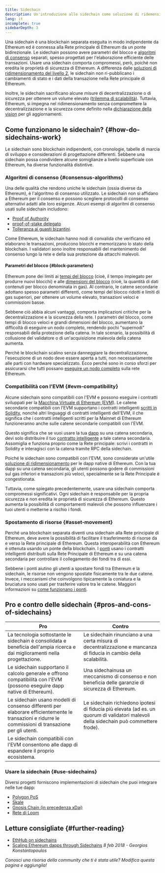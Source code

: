 ```yaml
---
title: Sidechain
description: Un'introduzione alle sidechain come soluzione di ridemensionamento attualmente utilizzato dalla community di Ethereum.
lang: it
incomplete: true
sidebarDepth: 3
---
```


Una sidechain è una blockchain separata eseguita in modo indipendente da Ethereum ed è connessa alla Rete principale di Ethereum da un ponte bidirezionale. Le sidechain possono avere parametri del blocco e [algoritmi di consenso](/developers/docs/consensus-mechanisms/) separati, spesso progettati per l'elaborazione efficiente delle transazioni. Usare una sidechain comporta compromessi, però, poiché non eredita le proprietà di sicurezza di Ethereum. A differenza dalle [soluzioni di ridimensionamento del livello 2](/layer-2/), le sidechain non ri-pubblicano i cambiamenti di stato e i dati della transazione nella Rete principale di Ethereum.

Inoltre, le sidechain sacrificano alcune misure di decentralizzazione o di sicurezza per ottenere un volume elevato ([trilemma di scalabilità](https://vitalik.ca/general/2021/05/23/scaling.html)). Tuttavia, Ethereum, si impegna nel ridimensionamento senza compromettere la decentralizzazione e la sicurezza come definito nella [dichiarazione della vision](/upgrades/vision/) per gli aggiornamenti.

## Come funzionano le sidechain? {#how-do-sidechains-work}

Le sidechain sono blockchain indipendenti, con cronologie, tabelle di marcia di sviluppo e considerazioni di progettazione differenti. Sebbene una sidechain possa condividere alcune somiglianze a livello superficiale con Ethereum, ha diverse funzionalità distintive.

### Algoritmi di consenso {#consensus-algorithms}

Una delle qualità che rendono uniche le sidechain (ossia diverse da Ethereum), è l'algoritmo di consenso utilizzato. Le sidechain non si affidano a Ethereum per il consenso e possono scegliere protocolli di consenso alternativi adatti alle loro esigenze. Alcuni esempi di algoritmi di consenso usati sulle sidechain includono:

- [Proof of Authority](https://wikipedia.org/wiki/Proof_of_authority)
- [proof-of-stake delegato](https://en.bitcoinwiki.org/wiki/DPoS)
- [Tolleranza ai guasti bizantini](https://decrypt.co/resources/byzantine-fault-tolerance-what-is-it-explained).

Come Ethereum, le sidechain hanno nodi di convalida che verificano ed elaborano le transazioni, producono blocchi e memorizzano lo stato della blockchain. I validatori sono inoltre responsabili del mantenimento del consenso lungo la rete e della sua protezione da attacchi malevoli.

#### Parametri del blocco {#block-parameters}

Ethereum pone dei limiti ai [tempi del blocco](/developers/docs/blocks/#block-time) (cioè, il tempo impiegato per produrre nuovi blocchi) e alle [dimensioni del blocco](/developers/docs/blocks/#block-size) (cioè, la quantità di dati contenuti per blocco denominata in gas). Al contrario, le catene secondarie adottano spesso parametri differenti, come tempi del blocco ridotti e limiti di gas superiori, per ottenere un volume elevato, transazioni veloci e commissioni basse.

Sebbene ciò abbia alcuni vantaggi, comporta implicazioni critiche per la decentralizzazione e la sicurezza della rete. I parametri del blocco, come tempi di blocco veloci e grandi dimensioni del blocco, aumentano la difficoltà di eseguire un nodo completo, rendendo pochi "supernodi" responsabili della protezione della catena. In tale scenario, la possibilità di collusione del validatore o di un'acquisizione malevola della catena aumenta.

Perché le blockchain scalino senza danneggiare la decentralizzazione, l'esecuzione di un nodo deve essere aperta a tutti, non necessariamente alle parti con hardware specializzato. Ecco perché sono in corso sforzi per assicurarsi che tutti possano [eseguire un nodo completo](/developers/docs/nodes-and-clients/#why-should-i-run-an-ethereum-node) sulla rete Ethereum.

### Compatibilità con l'EVM {#evm-compatibility}

Alcune sidechain sono compatibili con l'EVM e possono eseguire i contratti sviluppati per la [Macchina Virtuale di Ethereum (EVM)](/developers/docs/evm/). Le catene secondarie compatibili con l'EVM supportano i contratti intelligenti [scritti in Solidity](/developers/docs/smart-contracts/languages/), nonché altri linguaggi di contratti intelligenti dell'EVM, il che significa che i contratti intelligenti scritti per la Mainnet di Ethereum funzioneranno anche sulle catene secondarie compatibili con l'EVM.

Questo significa che se vuoi usare la tua [dapp](/developers/docs/dapps/) su una catena secondaria, devi solo distribuire il tuo [contratto intelligente](/developers/docs/smart-contracts/) a tale catena secondaria. Assomiglia e funziona proprio come la Rete principale: scrivi i contratti in Solidity e interagisci con la catena tramite RPC della sidechain.

Poiché le sidechain sono compatibili con l'EVM, sono considerate un'utile [soluzione di ridimensionamento](/developers/docs/scaling/) per le dapp native di Ethereum. Con la tua dapp su una catena secondaria, gli utenti possono godere di commissioni sul gas inferiori e transazioni più veloci, specialmente se la Rete Principale è congestionata.

Tuttavia, come spiegato precedentemente, usare una sidechain comporta compromessi significativi. Ogni sidechain è responsabile per la propria sicurezza e non eredita le proprietà di sicurezza di Ethereum. Questo aumenta la possibilità di comportamenti malevoli che possono influenzare i tuoi utenti o metterne a rischio i fondi.

### Spostamento di risorse {#asset-movement}

Perché una blockchain separata diventi una sidechain alla Rete principale di Ethereum, deve avere la possibilità di facilitare il trasferimento di risorse da e verso la Rete principale di Ethereum. Questa interoperabilità con Ethereum è ottenuta usando un ponte della blockchain. I [ponti](/bridges/) usano i contratti intelligenti distribuiti sulla Rete Principale di Ethereum e su una catena secondaria per controllare il collegamento dei fondi tra di essi.

Sebbene i ponti aiutino gli utenti a spostare fondi tra Ethereum e la sidechain, le risorse non vengono spostate fisicamente tra le due catene. Invece, i meccanismi che coinvolgono tipicamente la coniatura e la bruciatura sono usati per trasferire valore tra le catene. Maggiori informazioni su [come funzionano i ponti](/developers/docs/bridges/#how-do-bridges-work).

## Pro e contro delle sidechain {#pros-and-cons-of-sidechains}

| Pro                                                                                                                                                    | Contro                                                                                                                                 |
| ------------------------------------------------------------------------------------------------------------------------------------------------------ | -------------------------------------------------------------------------------------------------------------------------------------- |
| La tecnologia sottostante le sidechain è consolidata e beneficia dell'ampia ricerca e dai miglioramenti nella progettazione.                           | Le sidechain rinunciano a una certa misura di decentralizzazione e mancanza di fiducia in cambio della scalabilità.                    |
| Le sidechain supportano il calcolo generale e offrono compatibilità con l'EVM (possono eseguire dapp native di Ethereum).                              | Una sidechainusa un meccanismo di consenso e non beneficia delle garanzie di sicurezza di Ethereum.                                    |
| Le sidechain usano modelli di consenso differenti per elaborare efficientemente le transazioni e ridurre le commissioni di transazione per gli utenti. | Le sidechain richiedono ipotesi di fiducia più elevata (ad es. un quorum di validatori malevoli della sidechain può commettere frode). |
| Le sidechain compatibili con l'EVM consentono alle dapp di espandere il proprio ecosistema.                                                            |                                                                                                                                        |

### Usare la sidechain {#use-sidechains}

Diversi progetti forniscono implementazioni di sidechain che puoi integrare nelle tue dapp:

- [Polygon PoS](https://polygon.technology/solutions/polygon-pos)
- [Skale](https://skale.network/)
- [Gnosis Chain (in precedenza xDai)](https://www.gnosischain.com/)
- [Rete di Loom](https://loomx.io/)

## Letture consigliate {#further-reading}

- [EthHub on sidechains](https://docs.ethhub.io/ethereum-roadmap/layer-2-scaling/sidechains/)
- [Scaling Ethereum dapps through Sidechains](https://medium.com/loom-network/dappchains-scaling-ethereum-dapps-through-sidechains-f99e51fff447) _8 feb 2018 - Georgios Konstantopoulos_

_Conosci una risorsa della community che ti è stata utile? Modifica questa pagina e aggiungila!_

